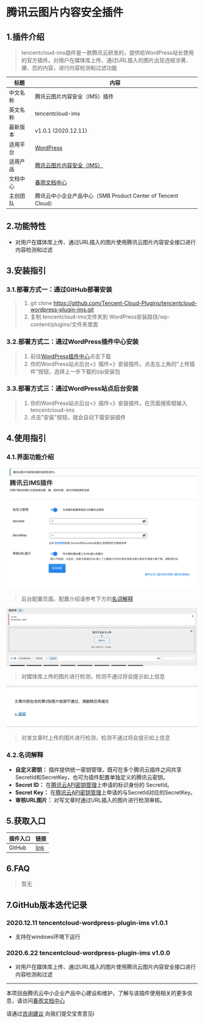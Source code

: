 # 腾讯云图片内容安全插件

## 1.插件介绍
> tencentcloud-ims插件是一款腾讯云研发的，提供给WordPress站长使用的官方插件。对用户在媒体库上传、通过URL插入的图片出现违规涉黄、爆、恐的内容，进行内容检测和过滤功能

| 标题       | 内容                                                         |
| ---------- | ------------------------------------------------------------ |
| 中文名称      | 腾讯云图片内容安全（IMS）插件                                         |
| 英文名称   | tencentcloud-ims                                       |
| 最新版本   | v1.0.1 (2020.12.11)                                           |
| 适用平台 | [WordPress](https://wordpress.org/)                             |
| 适用产品 | [腾讯云图片内容安全（IMS）](https://cloud.tencent.com/product/ims) |
| 文档中心   | [春雨文档中心](https://openapp.qq.com/docs/Wordpress/ims.html) |
| 主创团队   | 腾讯云中小企业产品中心（SMB Product Center of Tencent Cloud）                     |

## 2.功能特性

- 对用户在媒体库上传、通过URL插入的图片使用腾讯云图片内容安全接口进行内容检测和过滤

## 3.安装指引

### 3.1.部署方式一：通过GitHub部署安装

> 1. git clone https://github.com/Tencent-Cloud-Plugins/tencentcloud-wordpress-plugin-ims.git
> 2. 复制 tencentcloud-ims文件夹到 WordPress安装路径/wp-content/plugins/文件夹里面

### 3.2.部署方式二：通过WordPress插件中心安装
> 1. 前往[WordPress插件中心](https://wordpress.org/plugins/tencentcloud-ims)点击下载
> 2. 你的WordPress站点后台=》插件=》安装插件。点击左上角的"上传插件"按钮，选择上一步下载的zip安装包

### 3.3.部署方式三：通过WordPress站点后台安装
> 1. 你的WordPress站点后台=》插件=》安装插件。在页面搜索框输入tencentcloud-ims
> 2. 点击"安装"按钮，就会自动下载安装插件

## 4.使用指引

### 4.1.界面功能介绍

![](./images/ims1.png)
> 后台配置页面。配置介绍请参考下方的[名词解释](#_4-2-名词解释)

![](./images/ims2.png)
> 对媒体库上传的图片进行检测，检测不通过将会提示如上信息

![](./images/ims3.png)
> 对发文章时上传的图片进行检测，检测不通过将会提示如上信息


### 4.2.名词解释
- **自定义密钥：** 插件提供统一密钥管理，既可在多个腾讯云插件之间共享SecretId和SecretKey，也可为插件配置单独定义的腾讯云密钥。
- **Secret ID：** 在[腾讯云API密钥管理](https://console.cloud.tencent.com/cam/capi)上申请的标识身份的 SecretId。
- **Secret Key：** 在[腾讯云API密钥管理](https://console.cloud.tencent.com/cam/capi)上申请的与SecretId对应的SecretKey。
- **审核URL图片：** 对写文章时通过URL插入的图片进行检测审核。


## 5.获取入口

| 插件入口          | 链接                                                         |
| ----------------- | ------------------------------------------------------------ |
| GitHub            | [link](https://github.com/Tencent-Cloud-Plugins/tencentcloud-wordpress-plugin-ims)   |

## 6.FAQ

> 暂无

## 7.GitHub版本迭代记录

### 2020.12.11 tencentcloud-wordpress-plugin-ims v1.0.1
- 支持在windows环境下运行

### 2020.6.22 tencentcloud-wordpress-plugin-ims v1.0.0
- 对用户在媒体库上传、通过URL插入的图片使用腾讯云图片内容安全接口进行内容检测和过滤
---
本项目由腾讯云中小企业产品中心建设和维护，了解与该插件使用相关的更多信息，请访问[春雨文档中心](https://openapp.qq.com/docs/Wordpress/ims.html) 

请通过[咨询建议](https://support.qq.com/products/164613) 向我们提交宝贵意见i